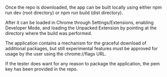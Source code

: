 Once the repo is downloaded, the app can be built locally using either npm run dev (root directory) or npm run build (dist directory).

After it can be loaded in Chrome through Settings/Extensions, enabling Developer Mode, and loading the  Unpacked Extension by pointing at the directory where the build was performed. 

The application contains a mechanism for the graceful download of additional packages, but still experimental features must be approved for usage by the user using the chrome://flags URL.

If the tester does want for any reason to package the application, the pem key has been provided in the repo.
